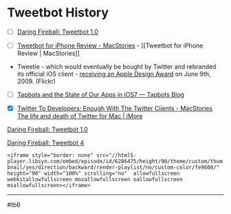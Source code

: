 # Tweetbot History
- [ ] [Daring Fireball: Tweetbot 1.0](https://daringfireball.net/2011/04/tweetbot)

- [ ] [Tweetbot for iPhone Review - MacStories](https://www.macstories.net/news/tweetbot-for-iphone-review/) - [[Tweetbot for iPhone Review | MacStories]]
* Tweetie - which would eventually be bought by Twitter and rebranded its official iOS client - [receiving an Apple Design Award](https://www.flickr.com/photos/apoltix/3614598843/) on June 9th, 2009. (Flickr)

- [ ] [Tapbots and the State of Our Apps in iOS7 — Tapbots Blog](https://web.archive.org/web/20131017184722/http://tapbots.com/blog/business/tapbots-and-the-state-of-our-apps-in-ios7)

- [x] [Twitter To Developers: Enough With The Twitter Clients - MacStories](https://www.macstories.net/stories/twitter-to-developers-enough-with-the-twitter-clients/)
[The life and death of Twitter for Mac | iMore](https://www.imore.com/life-and-death-twitter-mac)

[Daring Fireball: Tweetbot 1.0](https://daringfireball.net/2011/04/tweetbot)

[Daring Fireball: Tweetbot 4](https://daringfireball.net/linked/2015/10/07/tweetbot-4)

`<iframe style="border: none" src="//html5-player.libsyn.com/embed/episode/id/6286475/height/90/theme/custom/thumbnail/yes/direction/backward/render-playlist/no/custom-color/fe9600/" height="90" width="100%" scrolling="no"  allowfullscreen webkitallowfullscreen mozallowfullscreen oallowfullscreen msallowfullscreen></iframe>`

- - - -

#tb6
